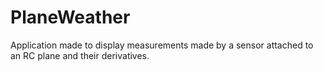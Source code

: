 # PlaneWeather

Application made to display measurements made by a sensor attached to an RC plane and their derivatives.

